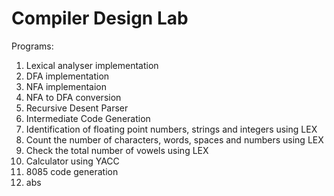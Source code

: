 # Compiler Design Lab

Programs: 

1. Lexical analyser implementation
2. DFA implementation
3. NFA implementaion
4. NFA to DFA conversion
5. Recursive Desent Parser
6. Intermediate Code Generation
7. Identification of floating point numbers, strings and integers using LEX
8. Count the number of characters, words, spaces and numbers using LEX
9. Check the total number of vowels using LEX
10. Calculator using YACC
11. 8085 code generation
12. abs
